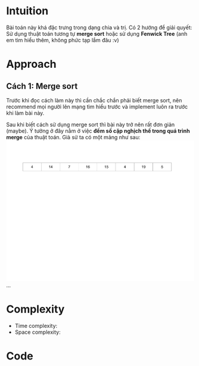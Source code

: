 # Intuition
<!-- First thoughts on how to solve this problem -->
Bài toán này khá đặc trưng trong dạng chia và trị. Có 2 hướng để giải quyết: Sử dụng thuật toán tương tự **merge sort** hoặc sử dụng **Fenwick Tree** (anh em tìm hiểu thêm, không phức tạp lắm đâu :v)

# Approach
<!-- Approach to solve the problem -->
## Cách 1: Merge sort
Trước khi đọc cách làm này thì cần chắc chắn phải biết merge sort, nên recommend mọi người lên mạng tìm hiểu trước và implement luôn ra trước khi làm bài này.

Sau khi biết cách sử dụng merge sort thì bài này trở nên rất đơn giản (maybe). Ý tưởng ở đây nằm ở việc **đếm số cặp nghịch thế trong quá trình merge** của thuật toán. Giả sử ta có một mảng như sau: 
![test.png](../Resources/capnghichthe1.png)
...

# Complexity
- Time complexity:
- Space complexity:

# Code
```

```